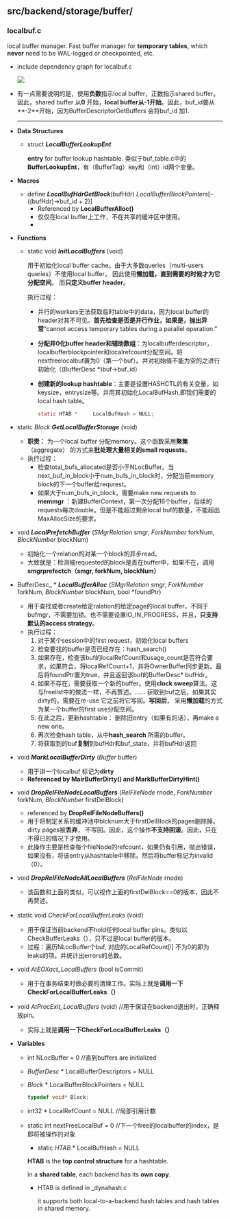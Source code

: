 ## src/backend/storage/buffer/

### localbuf.c

local buffer manager. Fast buffer manager for **temporary tables**, which **never** need to be WAL-logged or checkpointed, etc.

* include dependency graph for localbuf.c

  ![](http://doxygen.postgresql.org/localbuf_8c__incl.png)

* 有一点需要说明的是，使用**负数**指示local buffer，正数指示shared buffer。 因此，shared buffer 从**0** 开始，**local buffer从-1开始**。因此，buf_id要从**-2**开始，因为BufferDescriptorGetBuffers 会将buf_id 加1.

  ---


* **Data Structures**

  * struct  **_LocalBufferLookupEnt_**

    **entry** for buffer lookup hashtable. 类似于buf_table.c中的**BufferLookupEnt**，有（BufferTag）key和（int）id两个变量。

* **Macros**

  * define **_LocalBufHdrGetBlock_**(bufHdr) _LocalBufferBlockPointers_[-((bufHdr)->buf_id + 2)]
    * Referenced by **LocalBufferAlloc()**
    * 仅仅在local buffer上工作，不在共享的缓冲区中使用。
    * ​

* **Functions**

  * static void  **_InitLocalBuffers_** (void)

    用于初始化local buffer cache。由于大多数queries（multi-users queries）不使用local buffer， 因此使用**懒加载，直到需要的时候才为它分配空间**。 而**只定义buffer header**。

    执行过程：

    * 并行的workers无法获取临时table中的data，因为local buffer的header对其不可见。**首先检查是否是并行作业，如果是，抛出异常**“cannot access temporary tables during a parallel operation.”

    * **分配并0化buffer header和辅助数组**：为localbufferdescriptor，localbufferblockpointer和localrefcount分配空间。将nextfreelocalbuf置为0（第一个buf）。并对初始值不能为空的之进行初始化（(BufferDesc \*)buf->buf_id）

    * **创建新的lookup hashtable**：主要是设置HASHCTL的有关变量，如keysize，entrysize等。并用其初始化LocalBufHash,即我们需要的local hash table。

      ```C
      static HTAB * 	LocalBufHash = NULL;
      ```




* static _Block_ **_GetLocalBufferStorage_** (void)
    * **职责：** 为一个local buffer 分配memory。这个函数采用**聚集**（aggregate） 的方式来**批处理大量相关的small requests**。
    * 执行过程：
      * 检查total_bufs_allocated是否小于NLocBuffer。当next_buf_in_block小于num_bufs_in_block时，分配当前memory block的下一个buffer给requrest。
      * 如果大于num_bufs_in_block，需要make new requests to **memmgr** ：新建BufferContext，第一次分配16个buffer，后续的requests每次double。但是不能超过剩余local buf的数量，不能超出MaxAllocSize的要求。




* void **_LocalPrefetchBuffer_** (_SMgrRelation_ smgr, _ForkNumber_ forkNum, _BlockNumber_ blockNum)

    * 初始化一个relation的对某一个block的异步read。
    * 大致就是：检测被requested的block是否在buffer中，如果不在，调用**smgrprefectch（smgr, forkNum, blockNum）**





* BufferDesc_ * **_LocalBufferAlloc_** (_SMgrRelation_ smgr, _ForkNumber_ forkNum, _BlockNumber_ blockNum, bool *foundPtr) 
    * 用于查找或者create给定ralation的给定page的local buffer，不同于bufmgr，不需要加锁。也不需要设置IO_IN_PROGRESS，并且，**只支持默认的access strategy**。
    * 执行过程：
      1. 对于某个session中的first request，初始化local buffers
      2. 检查要找的buffer是否已经存在：hash_search()
      3. 如果存在，检查该buf的localRefCount和usage_count是否符合要求，如果符合，将localRefCount+1，并将OwnerBuffer同步更新。最后将foundPtr置为true，并且返回该buf的BufferDesc* bufHdr。
      4. 如果不存在，需要获取一个新的buffer。使用**clock sweep**算法。这与freelist中的做法一样，不再赘述。…… 获取到buf之后，如果其实dirty的，需要在re-use 它之前将它写回。**写回后**， 采用**懒加载**的方式为某一个buffer的first use分配空间。
      5. 在此之后，更新hashtable： 删除旧entry（如果有的话），再make a new one。
      6. 再次检查hash table，从中**hash_search** 所需的buffer。
      7. 将获取到的buf**复制**到bufHdr和buf_state，并将bufHdr返回





*   void **_MarkLocalBufferDirty_** (_Buffer_ buffer)

    *   用于讲一个localbuf 标记为**dirty**
    *   **Referenced by MairBufferDirty()  and MarkBufferDirtyHint()**





*   void **_DropRelFileNodeLocalBuffers_** (_RelFileNode_ rnode, _ForkNumber_ forkNum, _BlockNumber_ firstDelBlock)

    *   referenced by **DropRelFileNodeBuffers()**
    *   用于将制定关系的缓冲池中blcknum大于firstDelBlock的pages删除掉。dirty pages被**丢弃**， 不写回。因此，这个操作**不支持回滚**。因此，只在不得已的情况下才使用。
    *   此操作主要是检查每个fileNode的refcount，如果仍有引用，抛出错误，如果没有，将该entry从hashtable中移除。然后将buffer标记为invalid（0）。





*   void **_DropRelFileNodeAllLocalBuffers_** (_RelFileNode_ rnode)

    *   该函数和上面的类似，可以视作上面的firstDelBlock==0的版本，因此不再赘述。





*   static void _CheckForLocalBufferLeaks_ (void）

    * 用于保证当前backend不hold任何local buffer pins。类似以CheckBufferLeaks（），只不过是local buffer的版本。
    * 过程：遍历NLocBuffer个buf, 对应的LocalRefCount[i] 不为0的即为leaks的项。并统计出errors的总数。





*   void _AtEOXact_LocalBuffers_ (bool isCommit) 

    * 用于在事务结束时做必要的清理工作。实际上就是**调用一下CheckForLocalBufferLeaks（）**





*   void _AtProcExit_LocalBuffers_ (void)  //用于保证在backend退出时，正确释放pin。

    * 实际上就是**调用一下CheckForLocalBufferLeaks（）**





*   **Variables**

    * int NLocBuffer = 0  //直到buffers are initialized

    * _BufferDesc_ * LocalBufferDescriptors = NULL

    * _Block_ * LocalBufferBlockPointers = NULL

      ```C
      typedef void* Block;
      ```

    * int32 * LocalRefCount = NULL  //局部引用计数

    * static int nextFreeLocalBuf = 0   //下一个free的localbuffer的index，是即将被操作的对象

      * static _HTAB_ * LocalBufHash = NULL

      **HTAB** is the **top control structure** for a hashtable.

      in a **shared table**, each backend has its **own copy**.

      * HTAB is defined in _dynahash.c

        it supports both local-to-a-backend hash tables and hash tables in shared memory.



